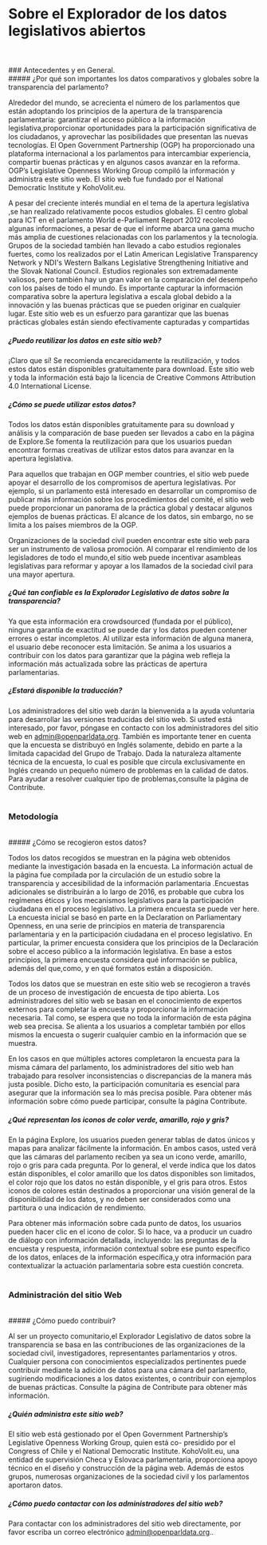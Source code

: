 # Sobre el Explorador de los datos legislativos abiertos
<br>
<br>
### Antecedentes y  en General.
<br>
##### ¿Por qué son importantes los datos comparativos y globales  sobre la transparencia del parlamento?

Alrededor del mundo, se acrecienta el número de los parlamentos que están adoptando los principios de la apertura de la transparencia parlamentaria: garantizar el acceso público a la información legislativa,proporcionar oportunidades para la participación significativa de los ciudadanos, y aprovechar las posibilidades que presentan las nuevas tecnologías. El Open Government Partnership (OGP) ha proporcionado una plataforma internacional a los parlamentos para intercambiar experiencia, compartir buenas prácticas y en algunos casos avanzar en la reforma. 
OGP’s Legislative Openness Working Group compiló la información y administra este sitio web. El sitio web fue fundado por el  National Democratic Institute y KohoVolit.eu.

A pesar del creciente interés mundial en el tema de la apertura legislativa ,se han realizado relativamente pocos estudios globales. El centro global para ICT en el parlamento World e-Parliament Report 2012 recolectó algunas informaciones, a pesar de que el informe abarca una gama mucho más amplia de cuestiones relacionadas con los parlamentos y la tecnología. Grupos de la sociedad también han llevado a cabo estudios regionales fuertes, como los realizados por el Latin American Legislative Transparency Network y NDI's Western Balkans Legislative Strengthening Initiative and the Slovak National Council. Estudios regionales son extremadamente valiosos, pero también hay un gran valor en la comparación del desempeño con los países de todo el mundo. Es importante capturar la información comparativa sobre la apertura legislativa a escala global debido a la innovación y las buenas prácticas que se pueden originar en cualquier lugar. Este sitio web es un esfuerzo para garantizar que las buenas prácticas globales están siendo efectivamente capturadas y compartidas
<br>
##### ¿Puedo reutilizar los datos en este sitio web?

¡Claro que sí! Se recomienda encarecidamente la reutilización, y todos estos datos están disponibles gratuitamente para download. 
Este sitio web y toda la información está bajo la licencia de  Creative Commons Attribution 4.0 International License.
<br>
##### ¿Cómo se puede utilizar estos datos?

Todos los datos están disponibles gratuitamente para su download  y  análisis y la comparación de base pueden ser llevados a cabo en la página de Explore.Se fomenta la reutilización para que los usuarios puedan encontrar formas creativas de utilizar estos datos para avanzar en la apertura legislativa.

Para aquellos que trabajan en OGP member countries, el sitio web puede apoyar el desarrollo de los compromisos de apertura legislativas. Por ejemplo, si un parlamento está interesado en desarrollar un compromiso de publicar más información sobre los procedimientos del comité, el sitio web puede proporcionar un panorama  de la práctica global y destacar algunos ejemplos de buenas prácticas. El alcance de los datos, sin embargo, no se limita a los países miembros de la OGP.

Organizaciones de la sociedad civil pueden encontrar este sitio web para ser un instrumento de valiosa promoción. Al comparar el rendimiento de los legisladores de todo el mundo,el sitio web puede incentivar asambleas legislativas para reformar y apoyar a los llamados de la sociedad civil para una mayor apertura.
<br>
##### ¿Qué tan confiable es la Explorador Legislativo de datos sobre la transparencia? 

Ya que esta información era crowdsourced (fundada por el público), ninguna garantía de exactitud se puede dar y los datos pueden contener errores o estar incompletos. 
Al utilizar esta información de alguna manera, el usuario debe reconocer esta limitación. Se anima a los usuarios a contribuir con los datos para garantizar que la página web refleja la información más actualizada sobre las prácticas de apertura parlamentarias.
<br>
##### ¿Estará disponible la traducción?

Los administradores del sitio web darán la bienvenida a la ayuda voluntaria para desarrollar las versiones traducidas del sitio web. Si usted está interesado, por favor, póngase en contacto con los administradores del sitio web en admin@openparldata.org.
También es importante tener en cuenta que la encuesta se distribuyó en Inglés solamente, debido en parte a la limitada capacidad del Grupo de Trabajo. Dada la naturaleza altamente técnica de la encuesta, lo cual es posible que circula exclusivamente en Inglés creando un pequeño número de problemas en la calidad de datos. Para ayudar a resolver cualquier tipo de problemas,consulte la página de Contribute.
<br>
<br>
### Metodología 
<br>
##### ¿Cómo se recogieron estos datos?

Todos los datos recogidos se muestran en la página web obtenidos mediante la investigación basada en la encuesta. La información actual de la página fue compilada por la circulación de un estudio sobre la transparencia y accesibilidad de la información parlamentaria .Encuestas adicionales se distribuirán a lo largo de 2016, es probable que cubra los regímenes éticos y los mecanismos legislativos para la participación ciudadana en el proceso legislativo. La primera encuesta se puede ver here.
La encuesta inicial se basó en parte en la Declaration on Parliamentary Openness, en una serie de principios en materia de transparencia parlamentaria y en la participación ciudadana en el proceso legislativo. En particular, la primer encuesta considera que los principios de la Declaración sobre el acceso público a la información legislativa. En base a estos principios, la primera encuesta considera qué información se publica, además del que,como, y en qué formatos están a disposición.

Todos los datos que se muestran en este sitio web se recogieron a través de un proceso de investigación de encuesta de tipo abierta. Los administradores del sitio web se basan en el conocimiento de expertos externos para completar la encuesta y proporcionar la información necesaria. Tal como, se espera que no toda la información de esta página web sea precisa. Se alienta a los usuarios a completar también por ellos mismos la encuesta o sugerir cualquier cambio en la información que se muestra.


En los casos en que múltiples actores completaron la encuesta para la misma cámara del parlamento, los administradores del sitio web han trabajado para resolver inconsistencias o discrepancias de la manera más justa posible. Dicho esto, la participación comunitaria es esencial para asegurar que la información sea lo más precisa posible.  Para obtener más información sobre cómo puede participar, consulte la página Contribute. 
<br>
##### ¿Qué representan los iconos de color verde, amarillo, rojo y gris?

En la página Explore, los usuarios pueden generar tablas de datos únicos y mapas para analizar fácilmente la información. En ambos casos, usted verá que las cámaras del parlamento reciben ya sea un icono verde, amarillo, rojo o gris para cada pregunta. Por lo general, el verde indica que los datos están disponibles, el color amarillo que los datos disponibles son limitados, el color rojo que los datos no están disponible, y el gris para otros. Estos iconos de colores están destinados a  proporcionar una visión general de la disponibilidad de los datos, y no deben ser considerados como una partitura o una indicación de rendimiento.

Para obtener más información sobre cada punto de datos, los usuarios pueden hacer clic en el icono de color. Si lo hace, va a producir un cuadro de diálogo con información detallada, incluyendo: las preguntas de la encuesta y respuesta, información contextual sobre ese punto específico de los datos, enlaces de la información específica,y otra información para contextualizar la actuación parlamentaria sobre esta cuestión concreta.
<br>
<br>
### Administración del sitio Web
<br>
##### ¿Cómo puedo contribuir?

Al ser un proyecto comunitario,el Explorador Legislativo de datos sobre la transparencia se basa en las contribuciones de las organizaciones de la sociedad civil, investigadores, representantes parlamentarios y otros. Cualquier persona con conocimientos especializados pertinentes puede contribuir mediante la adición de datos para una cámara del parlamento, sugiriendo modificaciones a los datos existentes, o contribuir con ejemplos de buenas prácticas. Consulte la página de Contribute para obtener más información.
<br>
##### ¿Quién administra este sitio web?

El sitio web está gestionado por el  Open Government Partnership’s Legislative Openness Working Group, quien está co- presidido por el  Congress of Chile  y el National Democratic Institute.  KohoVolit.eu, una entidad de supervisión Checa y Eslovaca parlamentaria, proporciona apoyo técnico en el diseño y construcción de la página web. Además de estos grupos, numerosas organizaciones de la sociedad civil y los parlamentos aportaron datos.
<br>
##### ¿Cómo puedo contactar con los administradores del sitio web?

Para contactar con los administradores del sitio web directamente, por favor escriba un correo electrónico  admin@openparldata.org..

